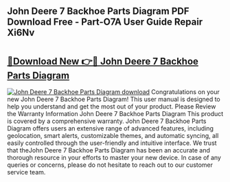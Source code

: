 ## John Deere 7 Backhoe Parts Diagram PDF Download Free - Part-O7A User Guide Repair Xi6Nv

# <h2><a href="http://dfifcv.blite.top/?on=John+Deere+7+Backhoe+Parts+Diagram">🔗Download New 👉🔴 John Deere 7 Backhoe Parts Diagram</a></h2>

[![John Deere 7 Backhoe Parts Diagram download](https://i.imgur.com/lujVjoI.png)](http://dfifcv.blite.top/?on=John+Deere+7+Backhoe+Parts+Diagram)
Congratulations on your new John Deere 7 Backhoe Parts Diagram! This user manual is designed to help you understand and get the most out of your product. Please Review the Warranty Information John Deere 7 Backhoe Parts Diagram This product is covered by a comprehensive warranty. John Deere 7 Backhoe Parts Diagram offers users an extensive range of advanced features, including geolocation, smart alerts, customizable themes, and automatic syncing, all easily controlled through the user-friendly and intuitive interface. We trust that theJohn Deere 7 Backhoe Parts Diagram has been an accurate and thorough resource in your efforts to master your new device. In case of any queries or concerns, please do not hesitate to reach out to our customer service team.
